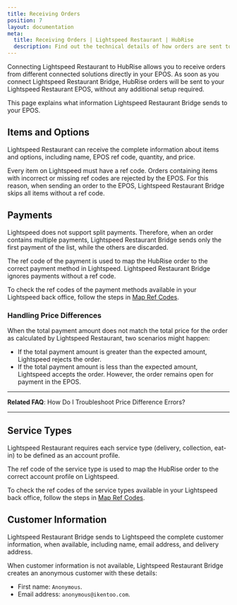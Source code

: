 ```yaml
---
title: Receiving Orders
position: 7
layout: documentation
meta:
  title: Receiving Orders | Lightspeed Restaurant | HubRise
  description: Find out the technical details of how orders are sent to Lightspeed from HubRise, which fields are passed and which are not.
---
```


Connecting Lightspeed Restaurant to HubRise allows you to receive orders from different connected solutions directly in your EPOS. As soon as you connect Lightspeed Restaurant Bridge, HubRise orders will be sent to your Lightspeed Restaurant EPOS, without any additional setup required.

This page explains what information Lightspeed Restaurant Bridge sends to your EPOS.

## Items and Options

Lightspeed Restaurant can receive the complete information about items and options, including name, EPOS ref code, quantity, and price.

Every item on Lightspeed must have a ref code. Orders containing items with incorrect or missing ref codes are rejected by the EPOS. For this reason, when sending an order to the EPOS, Lightspeed Restaurant Bridge skips all items without a ref code.

## Payments

Lightspeed does not support split payments. Therefore, when an order contains multiple payments, Lightspeed Restaurant Bridge sends only the first payment of the list, while the others are discarded.

The ref code of the payment is used to map the HubRise order to the correct payment method in Lightspeed. Lightspeed Restaurant Bridge ignores payments without a ref code.

To check the ref codes of the payment methods available in your Lightspeed back office, follow the steps in [Map Ref Codes](/apps/lightspeed-restaurant/map-ref-codes#payment-methods).

### Handling Price Differences

When the total payment amount does not match the total price for the order as calculated by Lightspeed Restaurant, two scenarios might happen:

- If the total payment amount is greater than the expected amount, Lightspeed rejects the order.
- If the total payment amount is less than the expected amount, Lightspeed accepts the order. However, the order remains open for payment in the EPOS.

---

**Related FAQ**: <Link to="/apps/lightspeed-restaurant/faqs/handle-price-differences/">How Do I Troubleshoot Price Difference Errors?</Link>

---

## Service Types

Lightspeed Restaurant requires each service type (delivery, collection, eat-in) to be defined as an account profile.

The ref code of the service type is used to map the HubRise order to the correct account profile on Lightspeed.

To check the ref codes of the service types available in your Lightspeed back office, follow the steps in [Map Ref Codes](/apps/lightspeed-restaurant/map-ref-codes#service-types).

## Customer Information

Lightspeed Restaurant Bridge sends to Lightspeed the complete customer information, when available, including name, email address, and delivery address.

When customer information is not available, Lightspeed Restaurant Bridge creates an anonymous customer with these details:

- First name: `Anonymous`.
- Email address: `anonymous@ikentoo.com`.
